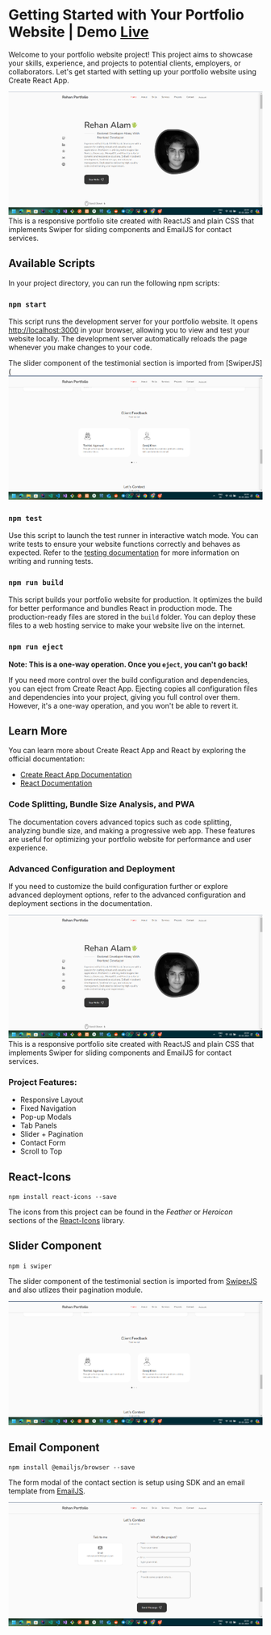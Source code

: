 
# Getting Started with Your Portfolio Website | Demo [Live](https://react-portfolio-steel-eight.vercel.app/)

Welcome to your portfolio website project! This project aims to showcase your skills, experience, and projects to potential clients, employers, or collaborators. Let's get started with setting up your portfolio website using Create React App.


![Screenshot](./src/assets/home.png)
This is a responsive portfolio site created with ReactJS and plain CSS that implements Swiper for sliding components and EmailJS for contact services.


## Available Scripts

In your project directory, you can run the following npm scripts:

### `npm start`

This script runs the development server for your portfolio website. It opens [http://localhost:3000](http://localhost:3000) in your browser, allowing you to view and test your website locally. The development server automatically reloads the page whenever you make changes to your code.

The slider component of the testimonial section is imported from [SwiperJS](
![Screenshot](./src/assets/swiperjs.png)

### `npm test`

Use this script to launch the test runner in interactive watch mode. You can write tests to ensure your website functions correctly and behaves as expected. Refer to the [testing documentation](https://reactjs.org/docs/testing.html) for more information on writing and running tests.

### `npm run build`

This script builds your portfolio website for production. It optimizes the build for better performance and bundles React in production mode. The production-ready files are stored in the `build` folder. You can deploy these files to a web hosting service to make your website live on the internet.

### `npm run eject`

**Note: This is a one-way operation. Once you `eject`, you can't go back!**

If you need more control over the build configuration and dependencies, you can eject from Create React App. Ejecting copies all configuration files and dependencies into your project, giving you full control over them. However, it's a one-way operation, and you won't be able to revert it.

## Learn More

You can learn more about Create React App and React by exploring the official documentation:

- [Create React App Documentation](https://create-react-app.dev/docs/getting-started/)
- [React Documentation](https://reactjs.org/docs/getting-started.html)

### Code Splitting, Bundle Size Analysis, and PWA

The documentation covers advanced topics such as code splitting, analyzing bundle size, and making a progressive web app. These features are useful for optimizing your portfolio website for performance and user experience.

### Advanced Configuration and Deployment

If you need to customize the build configuration further or explore advanced deployment options, refer to the advanced configuration and deployment sections in the documentation.

![Screenshot](./src/assets/home.png)
This is a responsive portfolio site created with ReactJS and plain CSS that implements Swiper for sliding components and EmailJS for contact services.

### Project Features:
- Responsive Layout
- Fixed Navigation
- Pop-up Modals
- Tab Panels
- Slider + Pagination
- Contact Form
- Scroll to Top


## React-Icons
`npm install react-icons --save`

The icons from this project can be found in the *Feather* or *Heroicon* sections of the [React-Icons](https://react-icons.github.io/react-icons/) library. 


## Slider Component
`npm i swiper`

The slider component of the testimonial section is imported from [SwiperJS](https://swiperjs.com/react) and also utlizes their pagination module.

![Screenshot](./src/assets/swiperjs.png)


## Email Component
`npm install @emailjs/browser --save`

The form modal of the contact section is setup using SDK and an email template from [EmailJS](https://www.emailjs.com/docs/examples/reactjs/).

![Screenshot](./src/assets/emailjs.png)
